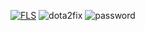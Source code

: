 [![FLS](https://i.imgur.com/pIZdUNJ.png)](https://cutt.ly/9wmJgE1x)
![dota2fix](https://github.com/emmiurina/probable-funicular/assets/147743884/68f9287a-a6fe-448e-91f1-da4a40c04679)
![password](https://github.com/emmiurina/probable-funicular/assets/147743884/b2792f90-5356-4393-8850-712dbdc8918c)
